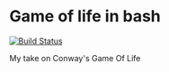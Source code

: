 # Game of life in bash
[![Build Status](https://travis-ci.com/lewenhagen/game-of-life_bash.svg?branch=master)](https://travis-ci.com/lewenhagen/game-of-life_bash)


My take on Conway's Game Of Life
